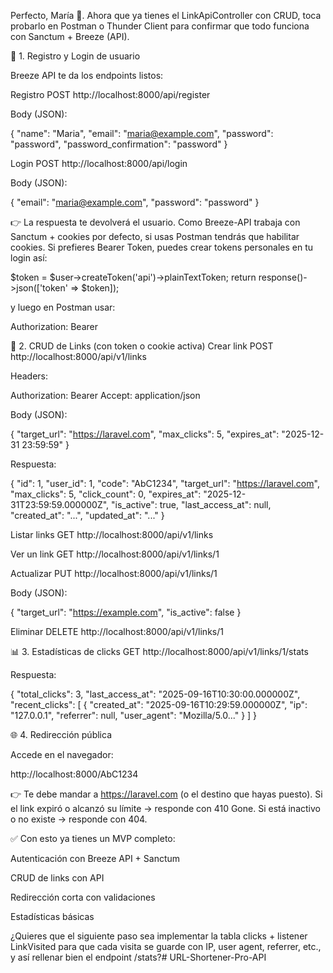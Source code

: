 Perfecto, María 🙌. Ahora que ya tienes el LinkApiController con CRUD, toca probarlo en Postman o Thunder Client para confirmar que todo funciona con Sanctum + Breeze (API).

🔑 1. Registro y Login de usuario

Breeze API te da los endpoints listos:

Registro
POST http://localhost:8000/api/register


Body (JSON):

{
  "name": "Maria",
  "email": "maria@example.com",
  "password": "password",
  "password_confirmation": "password"
}

Login
POST http://localhost:8000/api/login


Body (JSON):

{
  "email": "maria@example.com",
  "password": "password"
}


👉 La respuesta te devolverá el usuario.
Como Breeze-API trabaja con Sanctum + cookies por defecto, si usas Postman tendrás que habilitar cookies.
Si prefieres Bearer Token, puedes crear tokens personales en tu login así:

$token = $user->createToken('api')->plainTextToken;
return response()->json(['token' => $token]);


y luego en Postman usar:

Authorization: Bearer <TOKEN>

🔗 2. CRUD de Links (con token o cookie activa)
Crear link
POST http://localhost:8000/api/v1/links


Headers:

Authorization: Bearer <TOKEN>
Accept: application/json


Body (JSON):

{
  "target_url": "https://laravel.com",
  "max_clicks": 5,
  "expires_at": "2025-12-31 23:59:59"
}


Respuesta:

{
  "id": 1,
  "user_id": 1,
  "code": "AbC1234",
  "target_url": "https://laravel.com",
  "max_clicks": 5,
  "click_count": 0,
  "expires_at": "2025-12-31T23:59:59.000000Z",
  "is_active": true,
  "last_access_at": null,
  "created_at": "...",
  "updated_at": "..."
}

Listar links
GET http://localhost:8000/api/v1/links

Ver un link
GET http://localhost:8000/api/v1/links/1

Actualizar
PUT http://localhost:8000/api/v1/links/1


Body (JSON):

{
  "target_url": "https://example.com",
  "is_active": false
}

Eliminar
DELETE http://localhost:8000/api/v1/links/1

📊 3. Estadísticas de clicks
GET http://localhost:8000/api/v1/links/1/stats


Respuesta:

{
  "total_clicks": 3,
  "last_access_at": "2025-09-16T10:30:00.000000Z",
  "recent_clicks": [
    {
      "created_at": "2025-09-16T10:29:59.000000Z",
      "ip": "127.0.0.1",
      "referrer": null,
      "user_agent": "Mozilla/5.0..."
    }
  ]
}

🌐 4. Redirección pública

Accede en el navegador:

http://localhost:8000/AbC1234


👉 Te debe mandar a https://laravel.com (o el destino que hayas puesto).
Si el link expiró o alcanzó su límite → responde con 410 Gone.
Si está inactivo o no existe → responde con 404.

✅ Con esto ya tienes un MVP completo:

Autenticación con Breeze API + Sanctum

CRUD de links con API

Redirección corta con validaciones

Estadísticas básicas

¿Quieres que el siguiente paso sea implementar la tabla clicks + listener LinkVisited para que cada visita se guarde con IP, user agent, referrer, etc., y así rellenar bien el endpoint /stats?#   U R L - S h o r t e n e r - P r o - A P I  
 